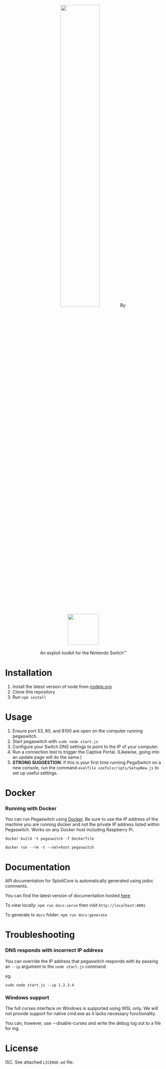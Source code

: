 <p align="center">
  <img style="width: 50%" src="https://i.imgur.com/bHjfC0Q.png">
  By
  <br/>
  <br/>
  <img style="width: 100px" src="https://i.imgur.com/w2u26sA.png">
  <br/>
  <br/>
  An exploit toolkit for the Nintendo Switch™
</p>

Installation
============

1. Install the latest version of node from [nodejs.org](https://nodejs.org)
2. Clone this repository
3. Run `npm install`

Usage
=====

1. Ensure port 53, 80, and 8100 are open on the computer running pegaswitch.
2. Start pegaswitch with `sudo node start.js`
3. Configure your Switch DNS settings to point to the IP of your computer.
4. Run a connection test to trigger the Captive Portal. (Likewise, going into an update page will do the same.)
5. **STRONG SUGGESTION**: If this is your first time running PegaSwitch on a new console, run the command `evalfile usefulscripts/SetupNew.js` to set up useful settings.

Docker
=====
### Running with Docker

You can run Pegaswitch using [Docker](https://docker.com). Be sure to use the IP address of the machine you are running docker and not the private IP address listed within Pegaswitch. Works on any Docker host including Raspberry Pi.
```
docker build -t pegaswitch -f Dockerfile

docker run --rm -t --net=host pegaswitch
```

Documentation
=============

API documentation for SploitCore is automatically generated using jsdoc comments.

You can find the latest version of documentation hosted [here](https://reswitched.github.io/pegaswitch/)

To view locally: `npm run docs:serve` then visit `http://localhost:4001`

To generate to `docs` folder: `npm run docs:generate`

Troubleshooting
===============

### DNS responds with incorrect IP address

You can override the IP address that pegaswitch responds with by passing an `--ip` argument to the `node start.js` command.

eg.
```
sudo node start.js --ip 1.2.3.4
```

### Windows support

The full curses interface on Windows is supported using WSL only. We will not provide support for native cmd.exe as it lacks necessary functionality.

You can, however, use --disable-curses and write the debug log out to a file for ing.

License
=======

ISC. See attached `LICENSE.md` file.
